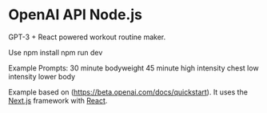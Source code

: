 # OpenAI API Node.js

GPT-3 + React powered workout routine maker.

Use npm install
npm run dev

Example Prompts:
30 minute bodyweight
45 minute high intensity chest
low intensity lower body

Example based on (https://beta.openai.com/docs/quickstart). It uses the [Next.js](https://nextjs.org/) framework with [React](https://reactjs.org/).
